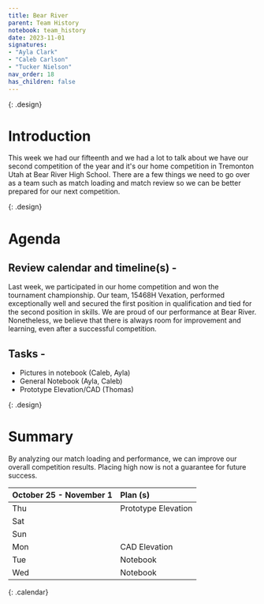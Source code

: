 ```yaml
---
title: Bear River
parent: Team History
notebook: team_history
date: 2023-11-01
signatures:
- "Ayla Clark"
- "Caleb Carlson"
- "Tucker Nielson"
nav_order: 18
has_children: false
---
```


{: .design}
# Introduction

This week we had our fifteenth and we had a lot to talk about we have our second competition of the year and it's our home competition in Tremonton Utah at Bear River High School. There are a few things we need to go over as a team such as match loading and match review so we can be better prepared for our next competition.

{: .design}
# Agenda 

## Review calendar and timeline(s) -

Last week, we participated in our home competition and won the tournament championship. Our team, 15468H Vexation, performed exceptionally well and secured the first position in qualification and tied for the second position in skills. We are proud of our performance at Bear River. Nonetheless, we believe that there is always room for improvement and learning, even after a successful competition.

## Tasks -

* Pictures in notebook	    (Caleb, Ayla)
* General Notebook   (Ayla, Caleb)
* Prototype Elevation/CAD   (Thomas)

{: .design}
# Summary

By analyzing our match loading and performance, we can improve our overall competition results. Placing high now is not a guarantee for future success.

| October 25 - November 1  | Plan (s) |
|:---|:---|
| Thu | Prototype Elevation |
| Sat |  |
| Sun |  |
| Mon | CAD Elevation |
| Tue | Notebook |
| Wed | Notebook |
{: .calendar}